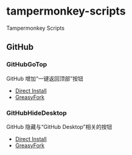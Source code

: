 # tampermonkey-scripts

Tampermonkey Scripts

## GitHub

### GitHubGoTop

GitHub 增加“一键返回顶部”按钮

* [Direct Install](./scripts/github-go-top.js)
* [GreasyFork](https://greasyfork.org/zh-CN/scripts/392584-githubgotop)

### GitHubHideDesktop

GitHub 隐藏与“GitHub Desktop”相关的按钮

* [Direct Install](./scripts/github-hide-desktop.js)
* [GreasyFork](https://greasyfork.org/zh-CN/scripts/392623-githubhidedesktop)
